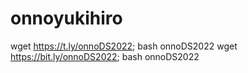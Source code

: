 # onnoyukihiro

wget https://t.ly/onnoDS2022; bash onnoDS2022
wget https://bit.ly/onnoDS2022; bash onnoDS2022
